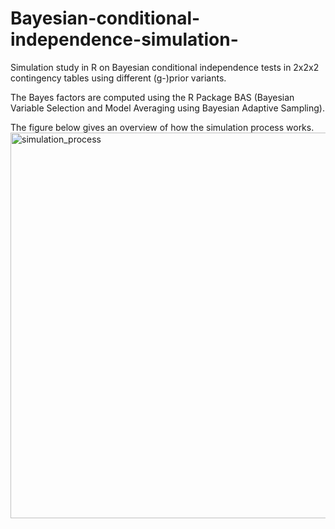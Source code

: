 # Bayesian-conditional-independence-simulation-
Simulation study in R on Bayesian conditional independence tests in 2x2x2 contingency tables using different (g-)prior variants. 

The Bayes factors are computed using the R Package BAS (Bayesian Variable Selection and Model Averaging using Bayesian Adaptive Sampling).

The figure below gives an overview of how the simulation process works. 
<img width="617" alt="simulation_process" src="https://user-images.githubusercontent.com/36103689/141364834-365e2e5a-e869-4e4c-ac9a-ad293a6c7cf7.PNG">
